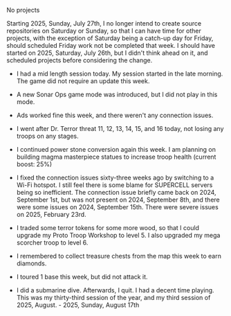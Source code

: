 
No projects

Starting 2025, Sunday, July 27th, I no longer intend to create source repositories on Saturday or Sunday, so that I can have time for other projects, with the exception of Saturday being a catch-up day for Friday, should scheduled Friday work not be completed that week. I should have started on 2025, Saturday, July 26th, but I didn't think ahead on it, and scheduled projects before considering the change.

- I had a mid length session today. My session started in the late morning. The game did not require an update this week.

- A new Sonar Ops game mode was introduced, but I did not play in this mode.
- Ads worked fine this week, and there weren't any connection issues.
- I went after Dr. Terror threat 11, 12, 13, 14, 15, and 16 today, not losing any troops on any stages.
- I continued power stone conversion again this week. I am planning on building magma masterpiece statues to increase troop health (current boost: 25%)
- I fixed the connection issues sixty-three weeks ago by switching to a Wi-Fi hotspot. I still feel there is some blame for SUPERCELL servers being so inefficient. The connection issue briefly came back on 2024, September 1st, but was not present on 2024, September 8th, and there were some issues on 2024, September 15th. There were severe issues on 2025, February 23rd.
- I traded some terror tokens for some more wood, so that I could upgrade my Proto Troop Workshop to level 5. I also upgraded my mega scorcher troop to level 6.
- I remembered to collect treasure chests from the map this week to earn diamonds.
- I toured 1 base this week, but did not attack it.
- I did a submarine dive. Afterwards, I quit. I had a decent time playing. This was my thirty-third session of the year, and my third session of 2025, August. - 2025, Sunday, August 17th

